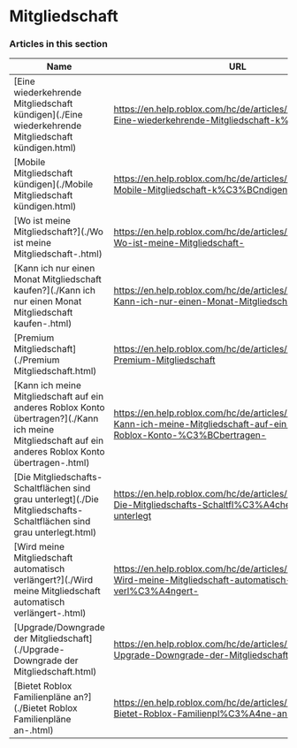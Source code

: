 # Mitgliedschaft  
### Articles in this section
Name|URL
-|-
[Eine wiederkehrende Mitgliedschaft kündigen](./Eine wiederkehrende Mitgliedschaft kündigen.html) |https://en.help.roblox.com/hc/de/articles/203312540-Eine-wiederkehrende-Mitgliedschaft-k%C3%BCndigen
[Mobile Mitgliedschaft kündigen](./Mobile Mitgliedschaft kündigen.html) |https://en.help.roblox.com/hc/de/articles/360029312472-Mobile-Mitgliedschaft-k%C3%BCndigen
[Wo ist meine Mitgliedschaft?](./Wo ist meine Mitgliedschaft-.html) |https://en.help.roblox.com/hc/de/articles/360029482412-Wo-ist-meine-Mitgliedschaft-
[Kann ich nur einen Monat Mitgliedschaft kaufen?](./Kann ich nur einen Monat Mitgliedschaft kaufen-.html) |https://en.help.roblox.com/hc/de/articles/203312780-Kann-ich-nur-einen-Monat-Mitgliedschaft-kaufen-
[Premium Mitgliedschaft](./Premium Mitgliedschaft.html) |https://en.help.roblox.com/hc/de/articles/360024256251-Premium-Mitgliedschaft
[Kann ich meine Mitgliedschaft auf ein anderes Roblox Konto übertragen?](./Kann ich meine Mitgliedschaft auf ein anderes Roblox Konto übertragen-.html) |https://en.help.roblox.com/hc/de/articles/203312640-Kann-ich-meine-Mitgliedschaft-auf-ein-anderes-Roblox-Konto-%C3%BCbertragen-
[Die Mitgliedschafts-Schaltflächen sind grau unterlegt](./Die Mitgliedschafts-Schaltflächen sind grau unterlegt.html) |https://en.help.roblox.com/hc/de/articles/203312690-Die-Mitgliedschafts-Schaltfl%C3%A4chen-sind-grau-unterlegt
[Wird meine Mitgliedschaft automatisch verlängert?](./Wird meine Mitgliedschaft automatisch verlängert-.html) |https://en.help.roblox.com/hc/de/articles/203312630-Wird-meine-Mitgliedschaft-automatisch-verl%C3%A4ngert-
[Upgrade/Downgrade der Mitgliedschaft](./Upgrade-Downgrade der Mitgliedschaft.html) |https://en.help.roblox.com/hc/de/articles/203312750-Upgrade-Downgrade-der-Mitgliedschaft
[Bietet Roblox Familienpläne an?](./Bietet Roblox Familienpläne an-.html) |https://en.help.roblox.com/hc/de/articles/203312610-Bietet-Roblox-Familienpl%C3%A4ne-an-